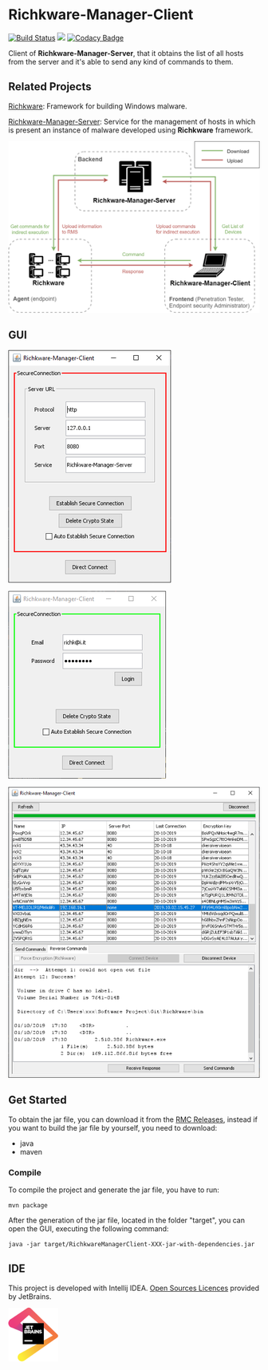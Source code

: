 # Richkware-Manager-Client

[![Build Status](https://travis-ci.org/richkmeli/Richkware-Manager-Client.svg?branch=master)](https://travis-ci.org/richkmeli/Richkware-Manager-Client)
[![](https://jitpack.io/v/richkmeli/Richkware-Manager-Client.svg)](https://jitpack.io/#richkmeli/Richkware-Manager-Client)
[![Codacy Badge](https://api.codacy.com/project/badge/Grade/941c900cff06436ab420754cd5bfa26b)](https://app.codacy.com/app/richkmeli/Richkware-Manager-Client?utm_source=github.com&utm_medium=referral&utm_content=richkmeli/Richkware-Manager-Client&utm_campaign=Badge_Grade_Dashboard)

Client of **Richkware-Manager-Server**, that it obtains the list of all hosts from the server and it's able to send any kind of commands to them.

## Related Projects

[Richkware](https://github.com/richkmeli/Richkware): Framework for building Windows malware.

[Richkware-Manager-Server](https://github.com/richkmeli/Richkware-Manager-Server): Service for the management of hosts in which is present an instance of malware developed using **Richkware** framework.

![](https://raw.githubusercontent.com/richkmeli/richkmeli.github.io/master/Richkware/Diagram/RichkwareDiagram1.2.png)

## GUI

![Secure Connection](https://raw.githubusercontent.com/richkmeli/richkmeli.github.io/master/Richkware/GUI/RMC/RMC_secureconnection.PNG)

![Login](https://raw.githubusercontent.com/richkmeli/richkmeli.github.io/master/Richkware/GUI/RMC/RMC_login.PNG)

![Reverse Commands](https://raw.githubusercontent.com/richkmeli/richkmeli.github.io/master/Richkware/GUI/RMC/RMC_reversecommands.PNG)

## Get Started

To obtain the jar file, you can download it from the [RMC Releases](https://github.com/richkmeli/Richkware-Manager-Client/releases), instead if you want to build the jar file by yourself, you need to download:

-   java
-   maven

### Compile

To compile the project and generate the jar file, you have to run:

    mvn package
    
After the generation of the jar file, located in the folder "target", you can open the GUI, executing the following command:

    java -jar target/RichkwareManagerClient-XXX-jar-with-dependencies.jar

## IDE

This project is developed with Intellij IDEA.
[Open Sources Licences](https://www.jetbrains.com/opensource/) provided by JetBrains.

<img src="https://raw.githubusercontent.com/richkmeli/richkmeli.github.io/master/Richkware/Jetbrains/jetbrains.svg" width="100" alt="Jetbrains Logo"/>
